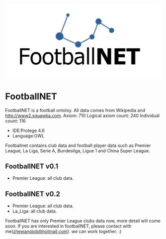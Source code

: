 ![FootballNET](https://github.com/joew4ng/footballnet/blob/master/logo.png?raw=true)
# FootballNET
FootballNET is a football ontoloy.
All data comes from Wikipedia and http://www2.squawka.com.
Axiom: 710
Logical axiom count: 240
Individual count: 116

- IDE:Protege 4.6
- Language:OWL

Footballnet contains club data and football player data such as Premier League, La Liga, Serie A, Bundesliga, Ligue 1 and China Super League.

## FootballNET v0.1
- Premier League: all club data.

## FootballNET v0.2
- Premier League: all club data.
- La_Liga: all club data.


FootballNET has only Premier League clubs data now, more detail will come soon.
If you are interested in footballNET, please contact with me(zhewangjob@hotmail.com). we can work together. :)

